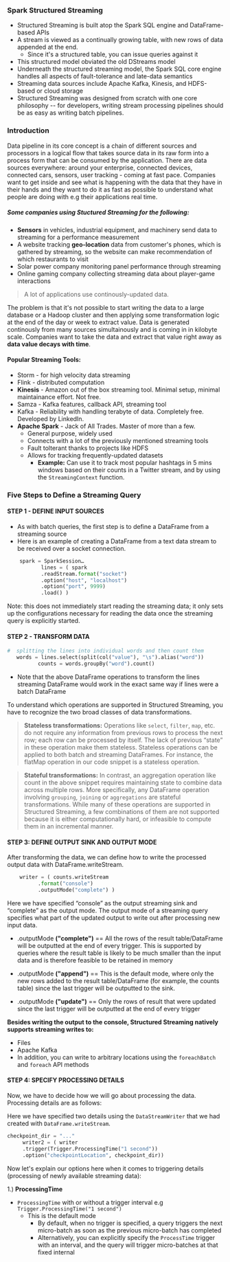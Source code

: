 ### Spark Structured Streaming

- Structured Streaming is built atop the Spark SQL engine and DataFrame-based APIs
- A stream is viewed as a continually growing table, with new rows of data appended at the end. 
  - Since it's a structured table, you can issue queries against it 
- This structured model obviated the old DStreams model
- Underneath the structured streaming model, the Spark SQL core engine handles all aspects of fault-tolerance and late-data semantics
- Streaming data sources include Apache Kafka, Kinesis, and HDFS-based or cloud storage
- Structured Streaming was designed from scratch with one core philosophy -- for developers, writing stream processing pipelines should be as easy as writing batch pipelines. 


### Introduction
Data pipeline in its core concept is a chain of different sources and processors in a logical flow that takes source data in its raw form into a process form that can be consumed by the application. There are data sources everywhere: around your enterprise, connected devices, connected cars, sensors, user tracking - coming at fast pace. Companies want to get inside and see what is happening with the data that they have in their hands and they want to do it as fast as possible to understand what people are doing with e.g their applications real time. 

##### Some companies using Stuctured Streaming for the following:
- **Sensors** in vehicles, industrial equipment, and machinery send data to streaming for a performance measurement
- A website tracking **geo-location** data from customer's phones, which is gathered by streaming, so the website can make recommendation of which restaurants to visit
- Solar power company monitoring panel performance through streaming
- Online gaming company collecting streaming data about player-game interactions

>A lot of applications use continously-updated data.

The problem is that it's not possible to start writing the data to a large database or a Hadoop cluster and then applying some transformation logic at the end of the day or week to extract value. Data is generated continously from many sources simultainously and is coming in in kilobyte scale. Companies want to take the data and extract that value right away as **data value decays with time**.

#### Popular Streaming Tools:
- Storm - for high velocity data streaming
- Flink - distributed computation
- **Kinesis** - Amazon out of the box streaming tool. Minimal setup, minimal maintainance effort. Not free.
- Samza - Kafka features, callback API, streaming tool
- Kafka - Reliability with handling terabyte of data. Completely free. Developed by LinkedIn.
- **Apache Spark** - Jack of All Trades. Master of more than a few.
  - General purpose, widely used
  - Connects with a lot of the previously mentioned streaming tools
  - Fault tolterant thanks to projects like HDFS
  - Allows for tracking frequently-updated datasets
    - **Example:** Can use it to track most popular hashtags in 5 mins windows based on their counts in a Twitter stream, and by using the `StreamingContext` function.
    
    
### Five Steps to Define a Streaming Query

#### STEP 1 - DEFINE INPUT SOURCES
- As with batch queries, the first step is to define a DataFrame from a streaming source
- Here is an example of creating a DataFrame from a text data stream to be received over a socket connection.
```python
    spark = SparkSession…
           lines = ( spark
           .readStream.format("socket")
           .option("host", "localhost")
           .option("port", 9999)
           .load() )
```
Note: this does not immediately start reading the streaming data; it only sets up the configurations necessary for reading the data once the streaming query is explicitly started.


#### STEP 2 - TRANSFORM DATA

```python
#  splitting the lines into individual words and then count them
   words = lines.select(split(col("value"), "\s").alias("word"))
          counts = words.groupBy("word").count()
```
- Note that the above DataFrame operations to transform the lines streaming DataFrame would work in the exact same way if lines were a batch DataFrame


To understand which operations are supported in Structured Streaming, you have to recognize the two broad classes of data transformations.

>**Stateless transformations:** Operations like `select`, `filter`, `map`, etc. do not require any information from previous rows to process the next row; each row can be processed by itself. The lack of previous “state” in these operation make them stateless. Stateless operations can be applied to both batch and streaming DataFrames. For instance, the flatMap operation in our code snippet is a stateless operation.

>**Stateful transformations:** In contrast, an aggregation operation like count in the above snippet requires maintaining state to combine data across multiple rows. More specifically, any DataFrame operation involving `grouping`, `joining` or `aggregations` are stateful transformations. While many of these operations are supported in Structured Streaming, a few combinations of them are not supported because it is either computationally hard, or infeasible to compute them in an incremental manner.

#### STEP 3: DEFINE OUTPUT SINK AND OUTPUT MODE
After transforming the data, we can define how to write the processed output data with DataFrame.writeStream.

```python
    writer = ( counts.writeStream
          .format("console")
          .outputMode("complete") )
```

Here we have specified “console” as the output streaming sink and “complete” as the output mode. The output mode of a streaming query specifies what part of the updated output to write out after processing new input data.

- .outputMode **("complete")** ==  All the rows of the result table/DataFrame will be outputted at the end of every trigger. This is supported by queries where the result table is likely to be much smaller than the input data and is therefore feasible to be retained in memory

- .outputMode **("append")** == This is the default mode, where only the new rows added to the result table/DataFrame (for example, the counts table) since the last trigger will be outputted to the sink.

- .outputMode **("update")** == Only the rows of result that were updated since the last trigger will be outputted at the end of every trigger

**Besides writing the output to the console, Structured Streaming natively supports streaming writes to:**
- Files
- Apache Kafka
- In addition, you can write to arbitrary locations using the `foreachBatch` and `foreach` API methods

#### STEP 4: SPECIFY PROCESSING DETAILS

Now, we have to decide how we will go about processing the data. Processing details are as follows:

Here we have specified two details using the `DataStreamWriter` that we had created with `DataFrame.writeStream`.

```python
checkpoint_dir = "..."
     writer2 = ( writer
     .trigger(Trigger.ProcessingTime("1 second"))
     .option("checkpointLocation", checkpoint_dir))
```

Now let's explain our options here when it comes to triggering details (processing of newly available streaming data):

1.) **ProcessingTime**
- `ProcessingTime` with or without a trigger interval e.g `Trigger.ProcessingTime("1 second")`
  - This is the default mode
    - By default, when no trigger is specified, a query triggers the next micro-batch as soon as the previous micro-batch has completed
    - Alternatively, you can explicitly specify the `ProcessTime` trigger with an interval, and the query will trigger micro-batches at that fixed internal
    






